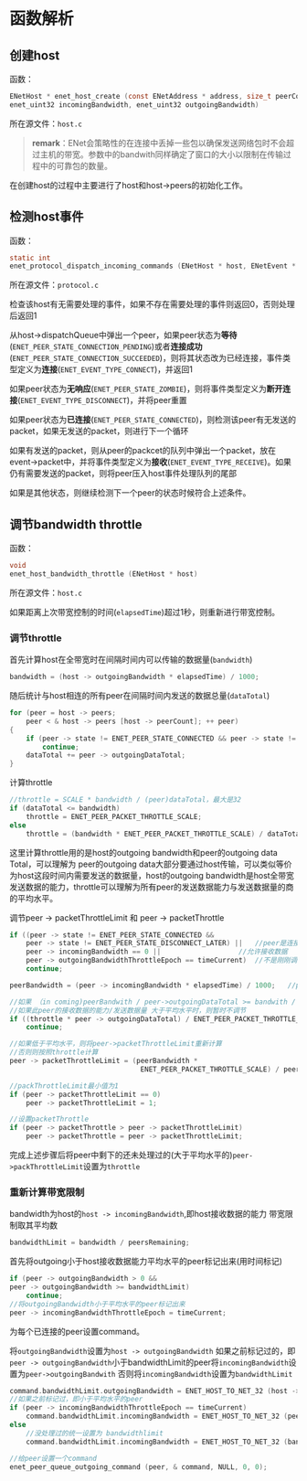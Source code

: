 # 函数解析

## 创建host

函数：
```c
ENetHost * enet_host_create (const ENetAddress * address, size_t peerCount, size_t channelLimit, 
enet_uint32 incomingBandwidth, enet_uint32 outgoingBandwidth)
```
所在源文件：`host.c`

> **remark**：ENet会策略性的在连接中丢掉一些包以确保发送网络包时不会超过主机的带宽。参数中的bandwith同样确定了窗口的大小以限制在传输过程中的可靠包的数量。

在创建host的过程中主要进行了host和host->peers的初始化工作。

## 检测host事件

函数：
```c
static int
enet_protocol_dispatch_incoming_commands (ENetHost * host, ENetEvent * event)
```

所在源文件：`protocol.c`


检查该host有无需要处理的事件，如果不存在需要处理的事件则返回0，否则处理后返回1

从host->dispatchQueue中弹出一个peer，如果peer状态为**等待**(`ENET_PEER_STATE_CONNECTION_PENDING`)或者**连接成功**(`ENET_PEER_STATE_CONNECTION_SUCCEEDED`)，则将其状态改为已经连接，事件类型定义为**连接**(`ENET_EVENT_TYPE_CONNECT`)，并返回1

如果peer状态为**无响应**(`ENET_PEER_STATE_ZOMBIE`)，则将事件类型定义为**断开连接**(`ENET_EVENT_TYPE_DISCONNECT`)，并将peer重置

如果peer状态为**已连接**(`ENET_PEER_STATE_CONNECTED`)，则检测该peer有无发送的packet，如果无发送的packet，则进行下一个循环

如果有发送的packet，则从peer的packcet的队列中弹出一个packet，放在event->packet中，并将事件类型定义为**接收**(`ENET_EVENT_TYPE_RECEIVE`)。如果仍有需要发送的packet，则将peer压入host事件处理队列的尾部

如果是其他状态，则继续检测下一个peer的状态时候符合上述条件。


## 调节bandwidth throttle

函数：
```c
void
enet_host_bandwidth_throttle (ENetHost * host)
```
所在源文件：`host.c`


如果距离上次带宽控制的时间(`elapsedTime`)超过1秒，则重新进行带宽控制。

### 调节throttle

首先计算host在全带宽时在间隔时间内可以传输的数据量(`bandwidth`)
```c
bandwidth = (host -> outgoingBandwidth * elapsedTime) / 1000; 
```
随后统计与host相连的所有peer在间隔时间内发送的数据总量(`dataTotal`)
```c
for (peer = host -> peers;
    peer < & host -> peers [host -> peerCount]; ++ peer)
{
    if (peer -> state != ENET_PEER_STATE_CONNECTED && peer -> state != ENET_PEER_STATE_DISCONNECT_LATER)
        continue;
    dataTotal += peer -> outgoingDataTotal;
}
```


计算throttle
```c
//throttle = SCALE * bandwidth / (peer)dataTotal，最大是32
if (dataTotal <= bandwidth)
    throttle = ENET_PEER_PACKET_THROTTLE_SCALE;
else
    throttle = (bandwidth * ENET_PEER_PACKET_THROTTLE_SCALE) / dataTotal;
```
这里计算throttle用的是host的outgoing bandwidth和peer的outgoing data Total，可以理解为 peer的outgoing data大部分要通过host传输，可以类似等价为host这段时间内需要发送的数据量，host的outgoing bandwidth是host全带宽发送数据的能力，throttle可以理解为所有peer的发送数据能力与发送数据量的商的平均水平。

调节peer -> packetThrottleLimit 和 peer -> packetThrottle
```c
if ((peer -> state != ENET_PEER_STATE_CONNECTED && 
    peer -> state != ENET_PEER_STATE_DISCONNECT_LATER) ||	//peer是连接状态
    peer -> incomingBandwidth == 0 ||			        //允许接收数据
    peer -> outgoingBandwidthThrottleEpoch == timeCurrent)	//不是刚刚调节过
    continue;

peerBandwidth = (peer -> incomingBandwidth * elapsedTime) / 1000;	//peer在间隔时间内能接收的最大数据

//如果 （in coming)peerBandwith / peer->outgoingDataTotal >= bandwith / (peer)dataTotal
//如果此peer的接收数据的能力/发送数据量 大于平均水平时，则暂时不调节
if ((throttle * peer -> outgoingDataTotal) / ENET_PEER_PACKET_THROTTLE_SCALE <= peerBandwidth)
    continue;

//如果低于平均水平，则将peer->packetThrottleLimit重新计算
//否则则按照throttle计算
peer -> packetThrottleLimit = (peerBandwidth * 
                                ENET_PEER_PACKET_THROTTLE_SCALE) / peer -> outgoingDataTotal;

//packThrottleLimit最小值为1
if (peer -> packetThrottleLimit == 0)
    peer -> packetThrottleLimit = 1;

//设置packetThrottle
if (peer -> packetThrottle > peer -> packetThrottleLimit)
    peer -> packetThrottle = peer -> packetThrottleLimit;
```

完成上述步骤后将peer中剩下的还未处理过的(大于平均水平的)`peer->packThrottleLimit`设置为`throttle`

### 重新计算带宽限制

bandwidth为host的`host -> incomingBandwidth`,即host接收数据的能力
带宽限制取其平均数
```c
bandwidthLimit = bandwidth / peersRemaining;
```
首先将outgoing小于host接收数据能力平均水平的peer标记出来(用时间标记)
```c
if (peer -> outgoingBandwidth > 0 &&
peer -> outgoingBandwidth >= bandwidthLimit)
    continue;
//将outgoingBandwidth小于平均水平的peer标记出来
peer -> incomingBandwidthThrottleEpoch = timeCurrent;
```

为每个已连接的peer设置command。

将`outgoingBandwidth`设置为`host -> outgoingBandwidth`
如果之前标记过的，即`peer -> outgoingBandwidth`小于bandwidthLimit的peer将`incomingBandwidth`设置为`peer->outgoingBandwith`
否则将`incomingBandwidth`设置为`bandwidthLimit`

```c
command.bandwidthLimit.outgoingBandwidth = ENET_HOST_TO_NET_32 (host -> outgoingBandwidth);
//如果之前标记过，即小于平均水平的peer
if (peer -> incomingBandwidthThrottleEpoch == timeCurrent)
    command.bandwidthLimit.incomingBandwidth = ENET_HOST_TO_NET_32 (peer -> outgoingBandwidth);
else
    //没处理过的统一设置为 bandwidthlimit
    command.bandwidthLimit.incomingBandwidth = ENET_HOST_TO_NET_32 (bandwidthLimit);

//给peer设置一个command
enet_peer_queue_outgoing_command (peer, & command, NULL, 0, 0);
```
